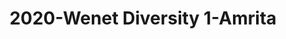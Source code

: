 ---
schema: default
title: 2020-Wenet Diversity 1-Amrita
organization: Unitn
notes: The study aimed to assess diversity through the social practices and daily behaviors of university students from eight different countries. The research was carried out in two phases. Initially, a large sample of students from Denmark, Italy, Mongolia, Paraguay, the United Kingdom, China, Mexico, and India, completed a survey on their social practices, as well as their socio-demographic, cultural, and psychological elements. In the second phase, a sub-sample of the respondents engaged in a four-week data collection by using an innovative smartphone application called iLog. This app collected data from thirty-four smartphone sensors around the clock, allowing for an in-depth investigation into the diversity and daily routines of university students across countries, both synchronically and diachronically.
resources:
  - name: 2022_WeNet_Diversity1_Technical-Report(2020-2021)
    url: >-
      https://drive.google.com/file/d/1TMrjkAEWRZ5xhETJKOCnERgh_Z06PO2E/view?usp=drive_link
    format: PDF
license: >-
  ./../../resources/2023LivePeopleLicense.html
dataset_name: Wenet Diversity 1
location: Amrita (India)
latitude_map: 10.9
longitude_map: 76.9
start_date: 2021.05.26
end_date: 2021.08.12 
dataset_type: Sensors, <a href="https://datascientiafoundation.github.io/LivePeople/datasets/2020-DV1-Amrita-Diachronic-Interactions/"> Diachronic-Interactions</a>, <a href="https://datascientiafoundation.github.io/LivePeople/datasets/2020-DV1-Amrita-Synchronic-Interactions/"> Synchronic-Interactions</a>
sensor_type:  <a href="https://datascientiafoundation.github.io/LivePeople/datasets/2020-DV1-Amrita-App-usage/"> App-usage</a>,  <a href="https://datascientiafoundation.github.io/LivePeople/datasets/2020-DV1-Amrita-Device-usage/"> Device-usage</a>, <a href="https://datascientiafoundation.github.io/LivePeople/datasets/2020-DV1-Amrita-Position/"> Position</a>,  <a href="https://datascientiafoundation.github.io/LivePeople/datasets/2020-DV1-Amrita-Connectivity/"> Connectivity</a>, <a href="https://datascientiafoundation.github.io/LivePeople/datasets/2020-DV1-Amrita-Motion/"> Motion</a>,  <a href="https://datascientiafoundation.github.io/LivePeople/datasets/2020-DV1-Amrita-Environment/"> Environment</a>, <a href="https://datascientiafoundation.github.io/LivePeople/datasets/2020-DV1-Amrita-Diachronic-Interactions/"> Diachronic-Interactions</a>, <a href="https://datascientiafoundation.github.io/LivePeople/datasets/2020-DV1-Amrita-Synchronic-Interactions/"> Synchronic-Interactions</a> 
size: 2.1 GB  
dataset_format: parquet
other_format: csv
number_participants: 20
language: unknown 
collection_name: Diversity1
project_url: <a href="https://ds.datascientia.eu/community/public/projects/2c45f74f-6538-4bb5-a67e-1e9c15d0307c">https://ds.datascientia.eu/community/public/projects/2c45f74f-6538-4bb5-a67e-1e9c15d0307c</a>
category:
  - Project
5_stars: 3
publication_date: 2023-11-30 00:00:00
identifier: 004.AAAD.AAG.**
request_contact: datadistribution.knowdive@unitn.it
--- 